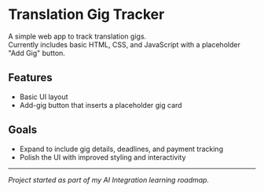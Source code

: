# Translation Gig Tracker

A simple web app to track translation gigs.  
Currently includes basic HTML, CSS, and JavaScript with a placeholder "Add Gig" button.

## Features
- Basic UI layout
- Add-gig button that inserts a placeholder gig card

## Goals
- Expand to include gig details, deadlines, and payment tracking
- Polish the UI with improved styling and interactivity

---
*Project started as part of my AI Integration learning roadmap.*

